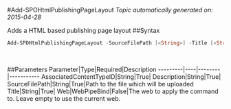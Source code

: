 #Add-SPOHtmlPublishingPageLayout
*Topic automatically generated on: 2015-04-28*

Adds a HTML based publishing page layout
##Syntax
```powershell
Add-SPOHtmlPublishingPageLayout -SourceFilePath [<String>] -Title [<String>] -Description [<String>] -AssociatedContentTypeID [<String>] [-Web [<WebPipeBind>]]
```
&nbsp;

##Parameters
Parameter|Type|Required|Description
---------|----|--------|-----------
AssociatedContentTypeID|String|True|
Description|String|True|
SourceFilePath|String|True|Path to the file which will be uploaded
Title|String|True|
Web|WebPipeBind|False|The web to apply the command to. Leave empty to use the current web.
